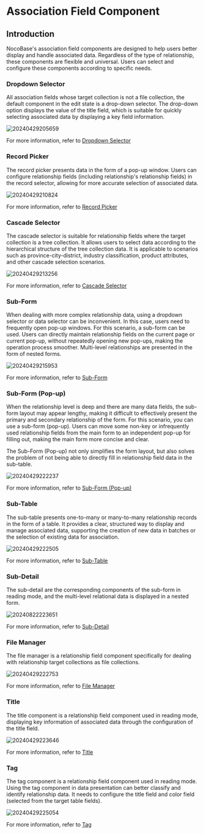 # Association Field Component

## Introduction

NocoBase's association field components are designed to help users better display and handle associated data. Regardless of the type of relationship, these components are flexible and universal. Users can select and configure these components according to specific needs.

### Dropdown Selector

All association fields whose target collection is not a file collection, the default component in the edit state is a drop-down selector. The drop-down option displays the value of the title field, which is suitable for quickly selecting associated data by displaying a key field information.

![20240429205659](https://static-docs.nocobase.com/20240429205659.png)

For more information, refer to [Dropdown Selector](/handbook/ui/fields/specific/select)

### Record Picker

The record picker presents data in the form of a pop-up window. Users can configure relationship fields (including relationship's relationship fields) in the record selector, allowing for more accurate selection of associated data.

![20240429210824](https://static-docs.nocobase.com/20240429210824.png)

For more information, refer to [Record Picker](/handbook/ui/fields/specific/picker)

### Cascade Selector

The cascade selector is suitable for relationship fields where the target collection is a tree collection. It allows users to select data according to the hierarchical structure of the tree collection data. It is applicable to scenarios such as province-city-district, industry classification, product attributes, and other cascade selection scenarios.

![20240429213256](https://static-docs.nocobase.com/20240429213256.png)

For more information, refer to [Cascade Selector](/handbook/ui/fields/specific/cascade-select)

### Sub-Form

When dealing with more complex relationship data, using a dropdown selector or data selector can be inconvenient. In this case, users need to frequently open pop-up windows. For this scenario, a sub-form can be used. Users can directly maintain relationship fields on the current page or current pop-up, without repeatedly opening new pop-ups, making the operation process smoother. Multi-level relationships are presented in the form of nested forms.

![20240429215953](https://static-docs.nocobase.com/20240429215953.png)

For more information, refer to [Sub-Form](/handbook/ui/fields/specific/nester)

### Sub-Form (Pop-up)

When the relationship level is deep and there are many data fields, the sub-form layout may appear lengthy, making it difficult to effectively present the primary and secondary relationship of the form. For this scenario, you can use a sub-form (pop-up). Users can move some non-key or infrequently used relationship fields from the main form to an independent pop-up for filling out, making the main form more concise and clear.

The Sub-Form (Pop-up) not only simplifies the form layout, but also solves the problem of not being able to directly fill in relationship field data in the sub-table.

![20240429222237](https://static-docs.nocobase.com/20240429222237.gif)

For more information, refer to [Sub-Form (Pop-up)](/handbook/ui/fields/specific/popover-nester)

### Sub-Table

The sub-table presents one-to-many or many-to-many relationship records in the form of a table. It provides a clear, structured way to display and manage associated data, supporting the creation of new data in batches or the selection of existing data for association.

![20240429222505](https://static-docs.nocobase.com/20240429222505.png)

For more information, refer to [Sub-Table](/handbook/ui/fields/specific/sub-table)

### Sub-Detail

The sub-detail are the corresponding components of the sub-form in reading mode, and the multi-level relational data is displayed in a nested form.


![20240822223651](https://static-docs.nocobase.com/20240822223651.png)

For more information, refer to [Sub-Detail](/handbook/ui/fields/specific/sub-detail)


### File Manager

The file manager is a relationship field component specifically for dealing with relationship target collections as file collections.

![20240429222753](https://static-docs.nocobase.com/20240429222753.png)

For more information, refer to [File Manager](/handbook/ui/fields/specific/file-manager)

### Title

The title component is a relationship field component used in reading mode, displaying key information of associated data through the configuration of the title field.

![20240429223646](https://static-docs.nocobase.com/20240429223646.png)

For more information, refer to [Title](/handbook/ui/fields/specific/title)

### Tag

The tag component is a relationship field component used in reading mode. Using the tag component in data presentation can better classify and identify relationship data. It needs to configure the title field and color field (selected from the target table fields).

![20240429225054](https://static-docs.nocobase.com/20240429225054.png)

For more information, refer to [Tag](/handbook/ui/fields/specific/tag)
